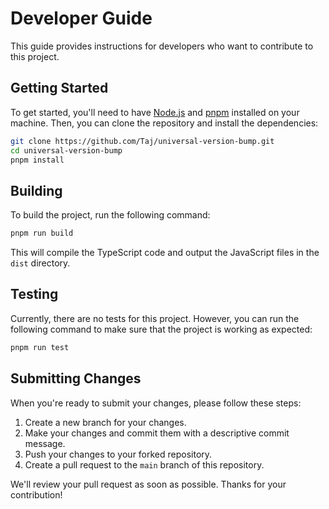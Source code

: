 # Developer Guide

This guide provides instructions for developers who want to contribute to this project.

## Getting Started

To get started, you'll need to have [Node.js](https://nodejs.org/) and [pnpm](https://pnpm.io/) installed on your machine. Then, you can clone the repository and install the dependencies:

```bash
git clone https://github.com/Taj/universal-version-bump.git
cd universal-version-bump
pnpm install
```

## Building

To build the project, run the following command:

```bash
pnpm run build
```

This will compile the TypeScript code and output the JavaScript files in the `dist` directory.

## Testing

Currently, there are no tests for this project. However, you can run the following command to make sure that the project is working as expected:

```bash
pnpm run test
```

## Submitting Changes

When you're ready to submit your changes, please follow these steps:

1.  Create a new branch for your changes.
2.  Make your changes and commit them with a descriptive commit message.
3.  Push your changes to your forked repository.
4.  Create a pull request to the `main` branch of this repository.

We'll review your pull request as soon as possible. Thanks for your contribution!